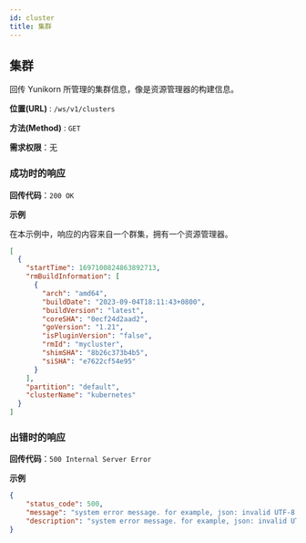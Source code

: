 ```yaml
---
id: cluster
title: 集群
---
```


<!--
Licensed to the Apache Software Foundation (ASF) under one
or more contributor license agreements.  See the NOTICE file
distributed with this work for additional information
regarding copyright ownership.  The ASF licenses this file
to you under the Apache License, Version 2.0 (the
"License"); you may not use this file except in compliance
with the License.  You may obtain a copy of the License at

  http://www.apache.org/licenses/LICENSE-2.0

Unless required by applicable law or agreed to in writing,
software distributed under the License is distributed on an
"AS IS" BASIS, WITHOUT WARRANTIES OR CONDITIONS OF ANY
KIND, either express or implied.  See the License for the
specific language governing permissions and limitations
under the License.
-->

## 集群

回传 Yunikorn 所管理的集群信息，像是资源管理器的构建信息。

**位置(URL)** : `/ws/v1/clusters`

**方法(Method)** : `GET`

**需求权限**：无

### 成功时的响应

**回传代码**：`200 OK`

**示例**

在本示例中，响应的内容来自一个群集，拥有一个资源管理器。

```json
[
  {
    "startTime": 1697100824863892713,
    "rmBuildInformation": [
      {
        "arch": "amd64",
        "buildDate": "2023-09-04T18:11:43+0800",
        "buildVersion": "latest",
        "coreSHA": "0ecf24d2aad2",
        "goVersion": "1.21",
        "isPluginVersion": "false",
        "rmId": "mycluster",
        "shimSHA": "8b26c373b4b5",
        "siSHA": "e7622cf54e95"
      }
    ],
    "partition": "default",
    "clusterName": "kubernetes"
  }
]
```

### 出错时的响应

**回传代码**：`500 Internal Server Error`

**示例**

```json
{
    "status_code": 500,
    "message": "system error message. for example, json: invalid UTF-8 in string: ..",
    "description": "system error message. for example, json: invalid UTF-8 in string: .."
}
```
